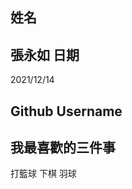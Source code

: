 姓名
----
張永如
 日期
----
2021/12/14
 
Github Username
---------------
 我最喜歡的三件事
--------------- 
打籃球 下棋 羽球
